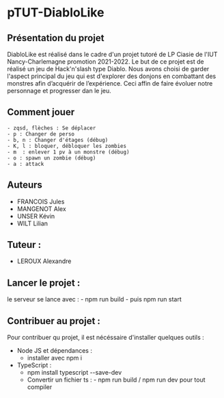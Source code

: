 # pTUT-DiabloLike
## Présentation du projet
DiabloLike est réalisé dans le cadre d'un projet tutoré de LP Ciasie de l'IUT Nancy-Charlemagne promotion 2021-2022.
Le but de ce projet est de réalisé un jeu de Hack'n'slash type Diablo. Nous avons choisi de garder l'aspect principal du jeu qui est d'explorer des donjons en combattant des monstres afin d’acquérir de l’expérience.
Ceci affin de faire évoluer notre personnage et progresser dan le jeu.

## Comment jouer
    - zqsd, flèches : Se déplacer
    - p : Changer de perso
    - b, n : Changer d'étages (débug)
    - K, l : bloquer, débloquer les zombies
    - m  : enlever 1 pv à un monstre (débug)
    - o : spawn un zombie (débug)
    - a : attack


## Auteurs
- FRANCOIS Jules
- MANGENOT Alex
- UNSER Kévin
- WILT Lilian

## Tuteur : 
- LEROUX Alexandre

## Lancer le projet :
le serveur se lance avec :
    - npm run build
    - puis npm run start
    
## Contribuer au projet :
Pour contribuer qu projet, il est nécéssaire d'installer quelques outils : 
- Node JS et dépendances : 
    - installer avec npm i
- TypeScript : 
    - npm install typescript --save-dev
    - Convertir un fichier ts : 
            - npm run build / npm run dev pour tout compiler
